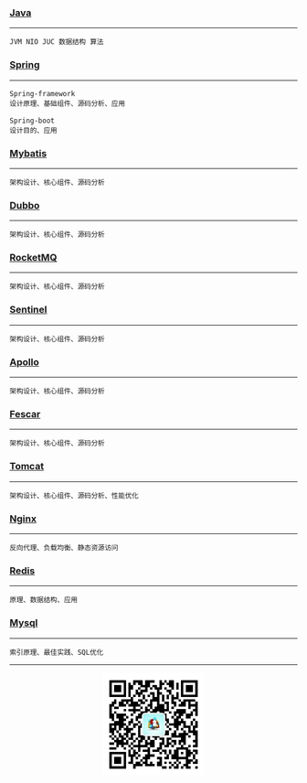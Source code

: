 ### [Java](https://github.com/middleware-tech/blog/wiki/Java)
***
```
JVM NIO JUC 数据结构 算法
```

### [Spring](https://github.com/middleware-tech/blog/wiki/Spring)
***
```
Spring-framework
设计原理、基础组件、源码分析、应用
```
```
Spring-boot
设计目的、应用
```

### [Mybatis](https://github.com/middleware-tech/blog/wiki/Mybatis)
***
```
架构设计、核心组件、源码分析
```

### [Dubbo](https://github.com/middleware-tech/blog/wiki/Dubbo)
***
```
架构设计、核心组件、源码分析
```

### [RocketMQ](https://github.com/middleware-tech/blog/wiki/RocketMQ)
***
```
架构设计、核心组件、源码分析
```

### [Sentinel](https://github.com/middleware-tech/blog/wiki/Sentinel)
***
```
架构设计、核心组件、源码分析
```

### [Apollo](https://github.com/middleware-tech/blog/wiki/Apollo)
***
```
架构设计、核心组件、源码分析
```

### [Fescar](https://github.com/middleware-tech/blog/wiki/Fescar)
***
```
架构设计、核心组件、源码分析
```

### [Tomcat](https://github.com/middleware-tech/blog/wiki/Tomcat)
***
```
架构设计、核心组件、源码分析、性能优化
```

### [Nginx](https://github.com/middleware-tech/blog/wiki/Nginx)
***
```
反向代理、负载均衡、静态资源访问
```

### [Redis](https://github.com/middleware-tech/blog/wiki/Redis)
***
```
原理、数据结构、应用
```

### [Mysql](https://github.com/middleware-tech/blog/wiki/Mysql)
***
```
索引原理、最佳实践、SQL优化
```


***
<div align=center>
  <img width = '180' height ='180' src ="https://github.com/middleware-tech/blog/blob/master/resource/img/weixinma.jpg"/>
</div>
